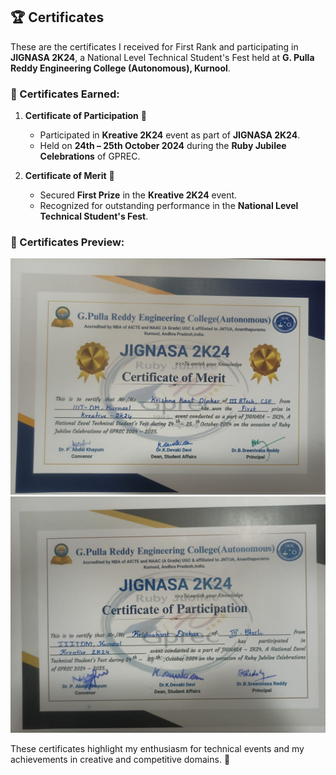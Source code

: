 ## 🏆 Certificates

These are the certificates I received for First Rank and participating in **JIGNASA 2K24**, a National Level Technical Student's Fest held at **G. Pulla Reddy Engineering College (Autonomous), Kurnool**.

### 📜 Certificates Earned:
1. **Certificate of Participation** 🏅  
   - Participated in **Kreative 2K24** event as part of **JIGNASA 2K24**.  
   - Held on **24th – 25th October 2024** during the **Ruby Jubilee Celebrations** of GPREC.

2. **Certificate of Merit** 🥇  
   - Secured **First Prize** in the **Kreative 2K24** event.  
   - Recognized for outstanding performance in the **National Level Technical Student's Fest**.

### 📸 Certificates Preview:
![Certificate of Merit](udemy%20certificates/WhatsApp%20Image%202025-03-14%20at%2018.39.48.jpeg)  
![Certificate of Participation](udemy%20certificates/WhatsApp%20Image%202025-03-14%20at%2018.39.48%20(1).jpeg)  


These certificates highlight my enthusiasm for technical events and my achievements in creative and competitive domains. 🚀
